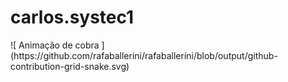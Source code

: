 # carlos.systec1







<div>
 ![ Animação de cobra ](https://github.com/rafaballerini/rafaballerini/blob/output/github-contribution-grid-snake.svg)
 
</div>
